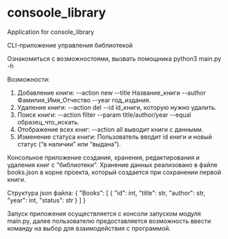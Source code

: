 # consoole_library
Application for console_library

CLI-приложение управления библиотекой

Ознакомиться с возможностоями, вызвать помощника python3 main.py -h

Возможности:
1. Добавление книги: --action new --title Название_книги --author Фамилия_Имя_Отчество --year год_издания.
2. Удаление книги: --action del --id id_книги, которую нужно удалить.
3. Поиск книги: --action filter --param title/author/year --equal образец_что_искать.
4. Отображение всех книг: --action all выводит книги с данными.
5. Изменение статуса книги: Пользователь вводит id книги и новый статус (“в наличии” или “выдана”).

Консольное приложение создания, хранения, редактирования и удаления
книг с "библиотеки". Хранение данных реализовано в файле 
books.json в корне проекта, который создается при сохранении 
первой книги. 

Структура json файла: 
{
    "Books": [
        {
            "id": int,
            "title": str,
            "author": str,
            "year": int,
            "status": str
        }
    ]
}

Запуск приложения осуществляется с консоли запуском модуля main.py,
далее пользователю предоставляется возможность ввести
команду на выбор для взаимодействия с программой.
